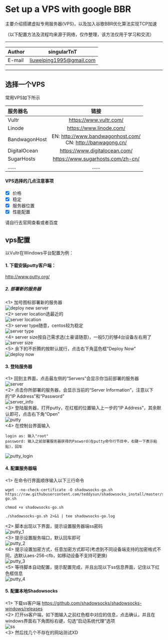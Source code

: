 # Set up a VPS with google BBR
主要介绍搭建虚拟专用服务器(VPS)，以及加入谷歌BBR优化算法实现TCP加速

（以下配置方法及流程均来源于网络，仅作整理，该方法仅用于学习和交流）
****
	
|Author|singularTnT|
|---|---
|E-mail|liuweiping1995@gmail.com


****

## 选择一个VPS
常用VPS如下所示

|服务器名 | 链接|
| :------------ |:---------------:|
|Vultr  | https://www.vultr.com/ |
|Linode  | https://www.linode.com/ |
|BandwagonHost  | EN: http://www.bandwagonhost.com/ <br>CN: http://banwagong.cn/ |
|DigitalOcean  | https://www.digitalocean.com/ |
|SugarHosts  | https://www.sugarhosts.com/zh-cn/ |
|...... | ...... |

#### VPS选择的几点注意事项
- [x] 价格
- [x] 稳定
- [x] 服务器位置
- [x] 性能配置

请自行去官网查看或者百度

## vps配置
以Vultr在Windows平台配置为例：

#### 1. 下载安装putty客户端：<br>
http://www.putty.org/

##### 2. 部署新的服务器<br>
<1> 加号图标部署新的服务器<br>
![deploy new server](https://github.com/singularTnT/VPS-Configuration/blob/master/pic/deploy_new_server.png)<br>
<2> server location选最近的<br>
![server location](https://github.com/singularTnT/VPS-Configuration/blob/master/pic/vultr_server_location.png)<br>
<3> server type随意，centos较为稳定<br>
![server type](https://github.com/singularTnT/VPS-Configuration/blob/master/pic/vultr_server_type.png)<br>
<4> server size按自己需求选(土豪请随意)，一般5刀的够4台设备左右用了<br>
![server size](https://github.com/singularTnT/VPS-Configuration/blob/master/pic/vultr_server_size.png)<br>
<5> 余下的不折腾的按默认就行，点击右下角蓝色框"Deploy Now"<br>
![deploy now](https://github.com/singularTnT/VPS-Configuration/blob/master/pic/vultr_server_deploynow.png)<br>

#### 3. 登陆服务器<br>
<1> 回到主界面，点击最左侧的“Servers”会显示你当前部署的服务器<br>
![server](https://github.com/singularTnT/VPS-Configuration/blob/master/pic/vultr_tokyo_server.png)<br>
<2> 点击你所部署的服务器，会显示当前的“Server Information”，注意以下的“IP Address”和“Password”<br>
![server_info](https://github.com/singularTnT/VPS-Configuration/blob/master/pic/vultr_server_ip_mm.png)<br>
<3> 登陆服务器，打开putty，在红框的位置输入上一步的“IP Address”，其余默认即可，点击右下角“Open”<br>
![putty](https://github.com/singularTnT/VPS-Configuration/blob/master/pic/putty.png)<br>
<4> 在控制台界面输入<br>
```
login as: 输入"root"
password: 输入之前部署服务器获得的Pasword(在putty命令行节目中，右键一下表示粘贴)，回车
```
![putty_login](https://github.com/singularTnT/VPS-Configuration/blob/master/pic/putty_login.png)<br>

#### 4. 配置服务器端<br>
<1> 在命令行界面顺序输入以下三行命令<br>
```
wget --no-check-certificate -O shadowsocks-go.sh https://raw.githubusercontent.com/teddysun/shadowsocks_install/master/shadowsocks-go.sh

chmod +x shadowsocks-go.sh

./shadowsocks-go.sh 2>&1 | tee shadowsocks-go.log
```
<2> 脚本出现以下界面，提示设置服务器端ss密码<br>
![putty_1](https://github.com/singularTnT/VPS-Configuration/blob/master/pic/putty_c_1.png)<br>
<3> 提示设置服务端口，默认回车即可<br>
![putty_2](https://github.com/singularTnT/VPS-Configuration/blob/master/pic/putty_c_2.png)<br>
<4> 提示设置加密方式，任意加密方式即可(考虑到不同设备端支持的加密格式不同，选默认aes-256-cfb，如移动设备不支持可更换)<br>
![putty_3](https://github.com/singularTnT/VPS-Configuration/blob/master/pic/putty_c_3.png)<br>
<5> 等待脚本自动配置，提示配置完成，并且出现以下ss信息界面，记住以下红色框信息<br>
![putty_4](https://github.com/singularTnT/VPS-Configuration/blob/master/pic/putty_c_4.png)<br>

#### 5. 配置本地Shadowsocks<br>
<1> 下载ss客户端 https://github.com/shadowsocks/shadowsocks-windows/releases<br>
<2> 打开ss客户端，如下图输入之前红色框中对应的信息，点击确认，并且在windows界面右下角图标右键，勾选“启动系统代理”选项<br>
![ss](https://github.com/singularTnT/VPS-Configuration/blob/master/pic/ss.png)<br>
<3> 然后找几个不存在的网站测试XD<br>

